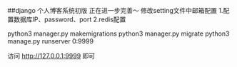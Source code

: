 ##django 个人博客系统初版 正在进一步完善～ 
修改setting文件中邮箱配置
    1.配置数据库IP、password、port
    2.redis配置

python3 manager.py makemigrations
python3 manager.py migrate 
python3 manage.py  runserver 0:9999

访问  http://127.0.0.1:9999 即可
